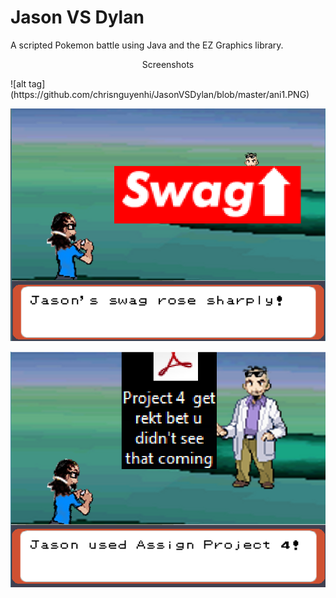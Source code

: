 # Jason VS Dylan

A scripted Pokemon battle using Java and the EZ Graphics library. 

<p align="center">Screenshots</p>
![alt tag](https://github.com/chrisnguyenhi/JasonVSDylan/blob/master/ani1.PNG)

![alt tag](https://github.com/chrisnguyenhi/JasonVSDylan/blob/master/ani2.PNG)

![alt tag](https://github.com/chrisnguyenhi/JasonVSDylan/blob/master/ani3.PNG)
